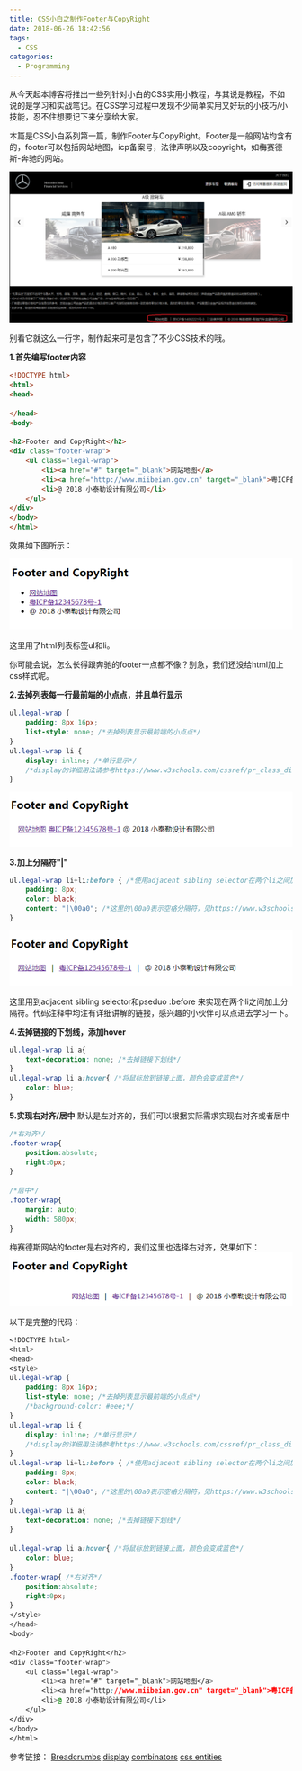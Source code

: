 ```yaml
---
title: CSS小白之制作Footer与CopyRight
date: 2018-06-26 18:42:56
tags: 
  - CSS
categories:
  - Programming
---
```

从今天起本博客将推出一些列针对小白的CSS实用小教程，与其说是教程，不如说的是学习和实战笔记。在CSS学习过程中发现不少简单实用又好玩的小技巧/小技能，忍不住想要记下来分享给大家。

本篇是CSS小白系列第一篇，制作Footer与CopyRight。Footer是一般网站均含有的，footer可以包括网站地图，icp备案号，法律声明以及copyright，如梅赛德斯-奔驰的网站。<!--more-->

![](CSS小白之FooterCopyRight/footer.png)<!--more-->

别看它就这么一行字，制作起来可是包含了不少CSS技术的哦。

__1.首先编写footer内容__
```html
<!DOCTYPE html>
<html>
<head>

</head>
<body>

<h2>Footer and CopyRight</h2>
<div class="footer-wrap">
    <ul class="legal-wrap">
        <li><a href="#" target="_blank">网站地图</a>
        <li><a href="http://www.miibeian.gov.cn" target="_blank">粤ICP备12345678号-1</a></li>
        <li>@ 2018 小泰勒设计有限公司</li>
    </ul>
</div>
</body>
</html>
```
效果如下图所示：

![](CSS小白之FooterCopyRight/footer2.png)

这里用了html列表标签ul和li。

你可能会说，怎么长得跟奔驰的footer一点都不像？别急，我们还没给html加上css样式呢。

__2.去掉列表每一行最前端的小点点，并且单行显示__
```css
ul.legal-wrap {
    padding: 8px 16px;
    list-style: none; /*去掉列表显示最前端的小点点*/
}
ul.legal-wrap li {
    display: inline; /*单行显示*/
    /*display的详细用法请参考https://www.w3schools.com/cssref/pr_class_display.asp*/
}
```
![](CSS小白之FooterCopyRight/footer3.png)

__3.加上分隔符"|"__
```css
ul.legal-wrap li+li:before { /*使用adjacent sibling selector在两个li之间加上分隔符。combinators的详细讲解见https://www.w3schools.com/Css/css_combinators.asp*/
    padding: 8px;
    color: black;
    content: "|\00a0"; /*这里的\00a0表示空格分隔符，见https://www.w3schools.com/cssref/css_entities.asp*/
}
```
![](CSS小白之FooterCopyRight/footer4.png)

这里用到adjacent sibling selector和pseduo :before 来实现在两个li之间加上分隔符。代码注释中均注有详细讲解的链接，感兴趣的小伙伴可以点进去学习一下。

__4.去掉链接的下划线，添加hover__
```css
ul.legal-wrap li a{
    text-decoration: none; /*去掉链接下划线*/
}
ul.legal-wrap li a:hover{ /*将鼠标放到链接上面，颜色会变成蓝色*/
    color: blue;
}
```

__5.实现右对齐/居中__
默认是左对齐的，我们可以根据实际需求实现右对齐或者居中
```css
/*右对齐*/
.footer-wrap{
    position:absolute;
    right:0px;
}

/*居中*/
.footer-wrap{
    margin: auto;
    width: 580px;
}
```
梅赛德斯网站的footer是右对齐的，我们这里也选择右对齐，效果如下：
![](CSS小白之FooterCopyRight/footer5.png)

以下是完整的代码：
```css
<!DOCTYPE html>
<html>
<head>
<style>
ul.legal-wrap {
    padding: 8px 16px;
    list-style: none; /*去掉列表显示最前端的小点点*/
    /*background-color: #eee;*/
}
ul.legal-wrap li {
    display: inline; /*单行显示*/
    /*display的详细用法请参考https://www.w3schools.com/cssref/pr_class_display.asp*/
}
ul.legal-wrap li+li:before { /*使用adjacent sibling selector在两个li之间加上分隔符。combinators的详细讲解见https://www.w3schools.com/Css/css_combinators.asp*/
    padding: 8px;
    color: black;
    content: "|\00a0"; /*这里的\00a0表示空格分隔符，见https://www.w3schools.com/cssref/css_entities.asp*/
}
ul.legal-wrap li a{
    text-decoration: none; /*去掉链接下划线*/
}

ul.legal-wrap li a:hover{ /*将鼠标放到链接上面，颜色会变成蓝色*/
    color: blue;
}
.footer-wrap{ /*右对齐*/
    position:absolute;
    right:0px;
}
</style>
</head>
<body>

<h2>Footer and CopyRight</h2>
<div class="footer-wrap">
    <ul class="legal-wrap">
        <li><a href="#" target="_blank">网站地图</a>
        <li><a href="http://www.miibeian.gov.cn" target="_blank">粤ICP备12345678号-1</a></li>
        <li>@ 2018 小泰勒设计有限公司</li>
    </ul>
</div>
</body>
</html>
```

参考链接：
[Breadcrumbs](https://www.w3schools.com/Css/css3_pagination.asp)
[display](https://www.w3schools.com/cssref/pr_class_display.asp)
[combinators](https://www.w3schools.com/Css/css_combinators.asp)
[css entities](https://www.w3schools.com/cssref/css_entities.asp)